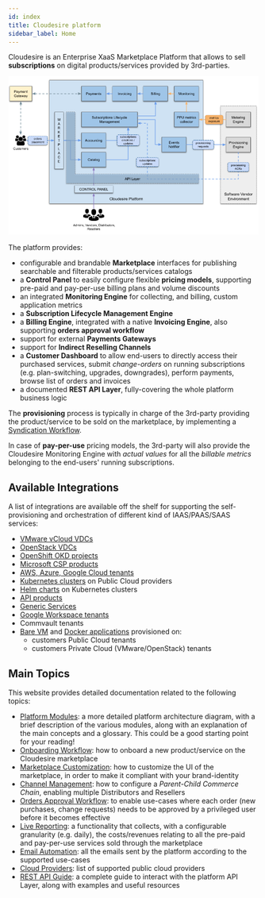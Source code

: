 ```yaml
---
id: index
title: Cloudesire platform
sidebar_label: Home
---
```


Cloudesire is an Enterprise XaaS Marketplace Platform that allows to sell
**subscriptions** on digital products/services provided by 3rd-parties.

![cloudesire architecture](assets/platform/Cloudesire-schema-simplified.png)

The platform provides:

- configurable and brandable **Marketplace** interfaces for publishing
  searchable and filterable products/services catalogs
- a **Control Panel** to easily configure flexible **pricing models**,
  supporting pre-paid and pay-per-use billing plans and volume discounts
- an integrated **Monitoring Engine** for collecting, and billing, custom
  application metrics
- a **Subscription Lifecycle Management Engine**
- a **Billing Engine**, integrated with a native **Invoicing Engine**,
  also supporting **orders approval workflow**
- support for external **Payments Gateways**
- support for **Indirect Reselling Channels**
- a **Customer Dashboard** to allow end-users to directly access their
  purchased services, submit *change-orders* on running subscriptions
  (e.g. plan-switching, upgrades, downgrades), perform payments, browse
  list of orders and invoices
- a documented **REST API Layer**, fully-covering the whole platform
  business logic

The **provisioning** process is typically in charge of the 3rd-party
providing the product/service to be sold on the marketplace, by
implementing a [Syndication Workflow](syndication.md).

In case of **pay-per-use** pricing models, the 3rd-party will also
provide the Cloudesire Monitoring Engine with *actual values*
for all the *billable metrics* belonging to the end-users' running
subscriptions.

## Available Integrations

A list of integrations are available off the shelf for supporting
the self-provisioning and orchestration of different kind of
IAAS/PAAS/SAAS services:

- [VMware vCloud VDCs](modules-vcloud.md)
- [OpenStack VDCs](modules-openstack.md)
- [OpenShift OKD projects](modules-okd.md)
- [Microsoft CSP products](csp-product.md)
- [AWS, Azure, Google Cloud tenants](modules-public-tenants.md)
- [Kubernetes clusters](modules-kubernetes.md) on Public Cloud providers
- [Helm charts](modules-helm.md) on Kubernetes clusters
- [API products](api-product.md)
- [Generic Services](service.md)
- [Google Workspace tenants](modules-google-workspace.md)
- Commvault tenants
- [Bare VM](vm.md) and [Docker applications](docker.md) provisioned on:
  - customers Public Cloud tenants
  - customers Private Cloud (VMware/OpenStack) tenants

## Main Topics

This website provides detailed documentation related to the following
topics:

- [Platform Modules](platform.md): a more detailed platform architecture
  diagram, with a brief description of the various modules, along with an
  explanation of the main concepts and a glossary.
  This could be a good starting point for your reading!
- [Onboarding Workflow](onboarding.md): how to onboard a new product/service
  on the Cloudesire marketplace
- [Marketplace Customization](marketplace.md): how to customize the UI of
  the marketplace, in order to make it compliant with your brand-identity
- [Channel Management](channel.md): how to configure a *Parent-Child Commerce
  Chain*, enabling multiple Distributors and Resellers
- [Orders Approval Workflow](approval-workflow.md): to enable use-cases where
  each order (new purchases, change requests) needs to be approved by a
  privileged user before it becomes effective
- [Live Reporting](live-reporting.md): a functionality that collects, with
  a configurable granularity (e.g. daily), the costs/revenues relating
  to all the pre-paid and pay-per-use services sold through the marketplace
- [Email Automation](emails.md): all the emails sent by the platform according to
  the supported use-cases
- [Cloud Providers](clouds.md): list of supported public cloud providers
- [REST API Guide](api.md): a complete guide to interact with the platform
  API Layer, along with examples and useful resources
